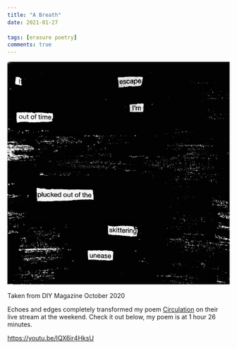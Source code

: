 ```yaml
---
title: "A Breath"
date: 2021-01-27

tags: [erasure poetry]
comments: true
---
```


<img src="/assets/images/articles/2021/abreath.jpeg" class="responsive"><br>

Taken from DIY Magazine October 2020

Echoes and edges completely transformed my poem [Circulation](/circulation) on their live stream at the weekend. Check it out below, my poem is at 1 hour 26 minutes.

https://youtu.be/IQX6ir4HksU
